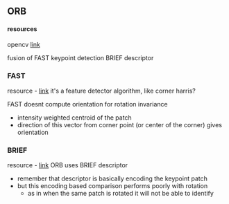 ## ORB

#### resources
opencv [link](https://docs.opencv.org/3.4/d1/d89/tutorial_py_orb.html#:~:text=ORB%20is%20basically%20a%20fusion,pyramid%20to%20produce%20multiscale%2Dfeatures.)

fusion of 
	FAST keypoint detection
	BRIEF descriptor


### FAST
resource - [link](https://docs.opencv.org/3.4/df/d0c/tutorial_py_fast.html)
it's a feature detector algorithm, like corner harris? 

FAST doesnt compute orientation
for rotation invariance
- intensity weighted centroid of the patch
- direction of this vector from corner point (or center of the corner) gives orientation

### BRIEF
resource - [link](https://docs.opencv.org/3.4/dc/d7d/tutorial_py_brief.html)
ORB uses BRIEF descriptor 
- remember that descriptor is basically encoding the keypoint patch
- but this encoding based comparison performs poorly with rotation
	- as in when the same patch is rotated it will not be able to identify
